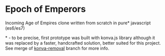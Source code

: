 # Epoch of Emperors
Incoming Age of Empires clone written from scratch in pure* javascript (es6/es7)

\* - to be precise, first prototype was built with konva.js library although it was replaced by a faster, handcrafted solution, better suited for this project. See merge of [konva-removal](https://github.com/andrzejkrecicki/epoch-of-emperors/commit/050f47664fb566fc560c24deca03a7c37f63d434) branch for more info.
